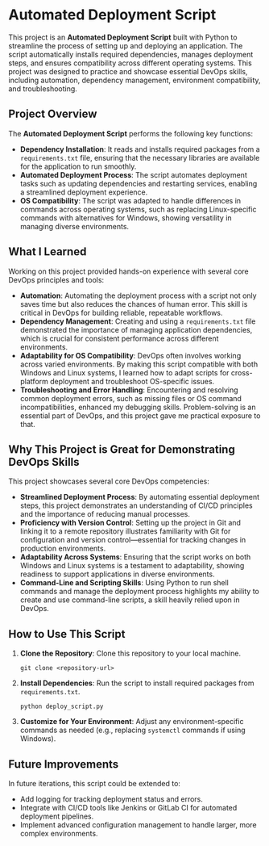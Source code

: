  <h1>Automated Deployment Script</h1>

  <p>This project is an <strong>Automated Deployment Script</strong> built with Python to streamline the process of setting up and deploying an application. The script automatically installs required dependencies, manages deployment steps, and ensures compatibility across different operating systems. This project was designed to practice and showcase essential DevOps skills, including automation, dependency management, environment compatibility, and troubleshooting.</p>

  <h2>Project Overview</h2>

  <p>The <strong>Automated Deployment Script</strong> performs the following key functions:</p>
  <ul>
    <li><strong>Dependency Installation</strong>: It reads and installs required packages from a <code>requirements.txt</code> file, ensuring that the necessary libraries are available for the application to run smoothly.</li>
    <li><strong>Automated Deployment Process</strong>: The script automates deployment tasks such as updating dependencies and restarting services, enabling a streamlined deployment experience.</li>
    <li><strong>OS Compatibility</strong>: The script was adapted to handle differences in commands across operating systems, such as replacing Linux-specific commands with alternatives for Windows, showing versatility in managing diverse environments.</li>
  </ul>

  <h2>What I Learned</h2>

  <p>Working on this project provided hands-on experience with several core DevOps principles and tools:</p>
  <ul>
    <li><strong>Automation</strong>: Automating the deployment process with a script not only saves time but also reduces the chances of human error. This skill is critical in DevOps for building reliable, repeatable workflows.</li>
    <li><strong>Dependency Management</strong>: Creating and using a <code>requirements.txt</code> file demonstrated the importance of managing application dependencies, which is crucial for consistent performance across different environments.</li>
    <li><strong>Adaptability for OS Compatibility</strong>: DevOps often involves working across varied environments. By making this script compatible with both Windows and Linux systems, I learned how to adapt scripts for cross-platform deployment and troubleshoot OS-specific issues.</li>
    <li><strong>Troubleshooting and Error Handling</strong>: Encountering and resolving common deployment errors, such as missing files or OS command incompatibilities, enhanced my debugging skills. Problem-solving is an essential part of DevOps, and this project gave me practical exposure to that.</li>
  </ul>

  <h2>Why This Project is Great for Demonstrating DevOps Skills</h2>

  <p>This project showcases several core DevOps competencies:</p>
  <ul>
    <li><strong>Streamlined Deployment Process</strong>: By automating essential deployment steps, this project demonstrates an understanding of CI/CD principles and the importance of reducing manual processes.</li>
    <li><strong>Proficiency with Version Control</strong>: Setting up the project in Git and linking it to a remote repository illustrates familiarity with Git for configuration and version control—essential for tracking changes in production environments.</li>
    <li><strong>Adaptability Across Systems</strong>: Ensuring that the script works on both Windows and Linux systems is a testament to adaptability, showing readiness to support applications in diverse environments.</li>
    <li><strong>Command-Line and Scripting Skills</strong>: Using Python to run shell commands and manage the deployment process highlights my ability to create and use command-line scripts, a skill heavily relied upon in DevOps.</li>
  </ul>

  <h2>How to Use This Script</h2>

  <ol>
    <li><strong>Clone the Repository</strong>: Clone this repository to your local machine.
      <pre><code>git clone &lt;repository-url&gt;</code></pre>
    </li>
    <li><strong>Install Dependencies</strong>: Run the script to install required packages from <code>requirements.txt</code>.
      <pre><code>python deploy_script.py</code></pre>
    </li>
    <li><strong>Customize for Your Environment</strong>: Adjust any environment-specific commands as needed (e.g., replacing <code>systemctl</code> commands if using Windows).</li>
  </ol>

  <h2>Future Improvements</h2>

  <p>In future iterations, this script could be extended to:</p>
  <ul>
    <li>Add logging for tracking deployment status and errors.</li>
    <li>Integrate with CI/CD tools like Jenkins or GitLab CI for automated deployment pipelines.</li>
    <li>Implement advanced configuration management to handle larger, more complex environments.</li>
  </ul>
